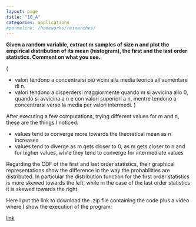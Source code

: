 ```yaml
---
layout: page
title: "10_A"
categories: applications
#permalink: /homeworks/researches/
---
```

<b>Given a random variable, extract m samples of size n and plot the empirical distribution of its mean (histogram), the first and the last order statistics. Comment on what you see.</b>

(
- valori tendono a concentrarsi più vicini alla media teorica all'aumentare di n.
- valori tendono a disperdersi maggiormente quando m si avvicina allo 0, quando si avvicina a n e con valori superiori
a n, mentre tendono a concentrarsi verso la media per valori intermedi.
)

After executing a few computations, trying different values for m and n, these are the things I noticed:

- values tend to converge more towards the theoretical mean as n increases
- values tend to diverge as m gets closer to 0, as m gets closer to n and for higher values, while they tend to converge for intermediate values

Regarding the CDF of the first and last order statistics, their graphical representations show the difference in the way the probabilities are distributed. In particular the distribution function for the first order statistics is more skewed towards the left, while in the case of the last order statistics it is skewed towards the right.

Here I put the link to download the .zip file containing the code plus a video where I show the execution of the program:

[link](https://drive.google.com/file/d/1n3Xn276JQW1mvLcVvGw7rgABv7Kn8JQo/view?usp=sharing)
